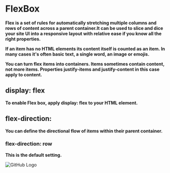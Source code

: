 # FlexBox

**Flex is a set of rules for automatically stretching multiple columns and rows of content across a parent container.It can be used to slice and dice your site UI into a responsive layout with relative ease if you know all the right properties.**

**If an item has no HTML elements its content itself is counted as an item. In many cases it's often basic text, a single word, an image or emojis.**

**You can turn flex items into containers. Items sometimes contain content, not more items. Properties justify-items and justify-content in this case apply to content.**

## display: flex
**To enable Flex box, apply display: flex to your HTML element.**

## flex-direction:
**You can define the directional flow of items within their parent container.**
    
### flex-direction: row
**This is the default setting.**

![GitHub Logo](/images/logo.png)
